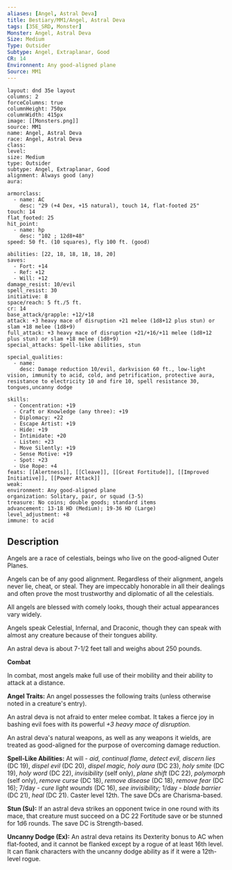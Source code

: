 ```yaml
---
aliases: [Angel, Astral Deva]
title: Bestiary/MM1/Angel, Astral Deva
tags: [35E_SRD, Monster]
Monster: Angel, Astral Deva
Size: Medium
Type: Outsider
Subtype: Angel, Extraplanar, Good
CR: 14
Environnent: Any good-aligned plane
Source: MM1
---
```


```statblock
layout: dnd 35e layout
columns: 2
forceColumns: true
columnHeight: 750px
columnWidth: 415px
image: [[Monsters.png]]
source: MM1
name: Angel, Astral Deva
race: Angel, Astral Deva
class: 
level: 
size: Medium
type: Outsider
subtype: Angel, Extraplanar, Good
alignment: Always good (any)
aura: 

armorclass:
  - name: AC
    desc: "29 (+4 Dex, +15 natural), touch 14, flat-footed 25"
touch: 14
flat_footed: 25
hit_point:
  - name: hp
    desc: "102 ; 12d8+48"
speed: 50 ft. (10 squares), fly 100 ft. (good)

abilities: [22, 18, 18, 18, 18, 20]
saves:
  - Fort: +14
  - Ref: +12
  - Will: +12
damage_resist: 10/evil
spell_resist: 30
initiative: 8
space/reach: 5 ft./5 ft.
cr: 14
base_attack/grapple: +12/+18
attack: +3 heavy mace of disruption +21 melee (1d8+12 plus stun) or slam +18 melee (1d8+9)
full_attack: +3 heavy mace of disruption +21/+16/+11 melee (1d8+12 plus stun) or slam +18 melee (1d8+9)
special_attacks: Spell-like abilities, stun

special_qualities:
  - name: 
    desc: Damage reduction 10/evil, darkvision 60 ft., low-light vision, immunity to acid, cold, and petrification, protective aura, resistance to electricity 10 and fire 10, spell resistance 30, tongues,uncanny dodge

skills:
  - Concentration: +19
  - Craft or Knowledge (any three): +19
  - Diplomacy: +22
  - Escape Artist: +19
  - Hide: +19
  - Intimidate: +20
  - Listen: +23
  - Move Silently: +19
  - Sense Motive: +19
  - Spot: +23
  - Use Rope: +4
feats: [[Alertness]], [[Cleave]], [[Great Fortitude]], [[Improved Initiative]], [[Power Attack]]
weak: 
environment: Any good-aligned plane
organization: Solitary, pair, or squad (3-5)
treasure: No coins; double goods; standard items
advancement: 13-18 HD (Medium); 19-36 HD (Large)
level_adjustment: +8
immune: to acid
```

## Description

<p>Angels are a race of celestials, beings who live on the good-aligned Outer Planes.</p>
<p>Angels can be of any good alignment. Regardless of their alignment, angels never lie, cheat, or steal. They are impeccably honorable in all their dealings and often prove the most trustworthy and diplomatic of all the celestials.</p>
<p>All angels are blessed with comely looks, though their actual appearances vary widely.</p>
<p>Angels speak Celestial, Infernal, and Draconic, though they can speak with almost any creature because of their tongues ability.</p>
<p>An astral deva is about 7-1/2 feet tall and weighs about 250 pounds.</p>
<p>
            <b>Combat</b>
          </p>
<p>In combat, most angels make full use of their mobility and their ability to attack at a distance.</p>
<p>
            <b>Angel Traits:</b> An angel possesses the following traits (unless otherwise noted in a creature's entry).</p>
<p>An astral deva is not afraid to enter melee combat. It takes a fierce joy in bashing evil foes with its powerful <i>+3 heavy mace of disruption.</i></p>
<p>An astral deva's natural weapons, as well as any weapons it wields, are treated as good-aligned for the purpose of overcoming damage reduction.</p>
<p>
            <b>Spell-Like Abilities:</b> At will - <i>aid, continual flame, detect evil, discern lies</i> (DC 19), <i>dispel evil</i> (DC 20), <i>dispel magic, holy aura</i> (DC 23), <i>holy smite</i> (DC 19), <i>holy word</i> (DC 22), <i>invisibility</i> (self only), <i>plane shift</i> (DC 22), <i>polymorph</i> (self only), <i>remove curse</i> (DC 18), <i>remove disease</i> (DC 18),  <i>remove fear</i> (DC 16); 7/day - <i>cure light wounds</i> (DC 16), <i>see invisibility;</i> 1/day - <i>blade barrier</i> (DC 21), <i>heal</i> (DC 21). Caster level 12th. The save DCs are Charisma-based.</p>
<p>
            <b>Stun (Su):</b> If an astral deva strikes an opponent twice in one round with its mace, that creature must succeed on a DC 22 Fortitude save or be stunned for 1d6 rounds. The save DC is Strength-based.</p>
<p>
            <b>Uncanny Dodge (Ex):</b> An astral deva retains its Dexterity bonus to AC when flat-footed, and it cannot be flanked except by a rogue of at least 16th level. It can flank characters with the uncanny dodge ability as if it were a 12th-level rogue.</p>